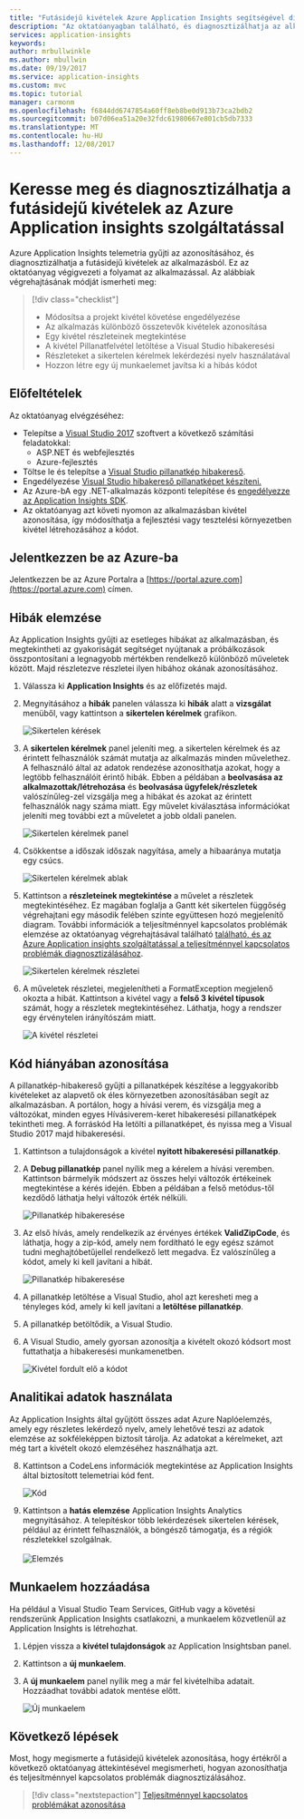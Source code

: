 ```yaml
---
title: "Futásidejű kivételek Azure Application Insights segítségével diagnosztizálhatja |} Microsoft Docs"
description: "Az oktatóanyagban található, és diagnosztizálhatja az alkalmazás használatával Azure Application Insights futásidejű kivételek."
services: application-insights
keywords: 
author: mrbullwinkle
ms.author: mbullwin
ms.date: 09/19/2017
ms.service: application-insights
ms.custom: mvc
ms.topic: tutorial
manager: carmonm
ms.openlocfilehash: f6844dd6747854a60ff8eb8be0d913b73ca2bdb2
ms.sourcegitcommit: b07d06ea51a20e32fdc61980667e801cb5db7333
ms.translationtype: MT
ms.contentlocale: hu-HU
ms.lasthandoff: 12/08/2017
---
```

# <a name="find-and-diagnose-run-time-exceptions-with-azure-application-insights"></a>Keresse meg és diagnosztizálhatja a futásidejű kivételek az Azure Application insights szolgáltatással

Azure Application Insights telemetria gyűjti az azonosításához, és diagnosztizálhatja a futásidejű kivételek az alkalmazásból.  Ez az oktatóanyag végigvezeti a folyamat az alkalmazással.  Az alábbiak végrehajtásának módját ismerheti meg:

> [!div class="checklist"]
> * Módosítsa a projekt kivétel követése engedélyezése
> * Az alkalmazás különböző összetevők kivételek azonosítása
> * Egy kivétel részleteinek megtekintése
> * A kivétel Pillanatfelvétel letöltése a Visual Studio hibakeresési
> * Részleteket a sikertelen kérelmek lekérdezési nyelv használatával
> * Hozzon létre egy új munkaelemet javítsa ki a hibás kódot


## <a name="prerequisites"></a>Előfeltételek

Az oktatóanyag elvégzéséhez:

- Telepítse a [Visual Studio 2017](https://www.visualstudio.com/downloads/) szoftvert a következő számítási feladatokkal:
    - ASP.NET és webfejlesztés
    - Azure-fejlesztés
- Töltse le és telepítse a [Visual Studio pillanatkép hibakereső](http://aka.ms/snapshotdebugger).
- Engedélyezése [Visual Studio hibakereső pillanatképet készíteni.](https://docs.microsoft.com/azure/application-insights/app-insights-snapshot-debugger)
- Az Azure-bA egy .NET-alkalmazás központi telepítése és [engedélyezze az Application Insights SDK](app-insights-asp-net.md). 
- Az oktatóanyag azt követi nyomon az alkalmazásban kivétel azonosítása, így módosíthatja a fejlesztési vagy tesztelési környezetben kivétel létrehozásához a kódot. 

## <a name="log-in-to-azure"></a>Jelentkezzen be az Azure-ba
Jelentkezzen be az Azure Portalra a [https://portal.azure.com](https://portal.azure.com) címen.


## <a name="analyze-failures"></a>Hibák elemzése
Az Application Insights gyűjti az esetleges hibákat az alkalmazásban, és megtekintheti az gyakoriságát segítséget nyújtanak a próbálkozások összpontosítani a legnagyobb mértékben rendelkező különböző műveletek között.  Majd részletezve részletei ilyen hibához okának azonosításához.   

1. Válassza ki **Application Insights** és az előfizetés majd.  
1. Megnyitásához a **hibák** panelen válassza ki **hibák** alatt a **vizsgálat** menüből, vagy kattintson a **sikertelen kérelmek** grafikon.

    ![Sikertelen kérések](media/app-insights-tutorial-runtime-exceptions/failed-requests.png)

2. A **sikertelen kérelmek** panel jeleníti meg. a sikertelen kérelmek és az érintett felhasználók számát mutatja az alkalmazás minden művelethez.  A felhasználó által az adatok rendezése azonosíthatja azokat, hogy a legtöbb felhasználóit érintő hibák.  Ebben a példában a **beolvasása az alkalmazottak/létrehozása** és **beolvasása ügyfelek/részletek** valószínűleg-zel vizsgálja meg a hibákat és azokat az érintett felhasználók nagy száma miatt.  Egy művelet kiválasztása információkat jeleníti meg további ezt a műveletet a jobb oldali panelen.

    ![Sikertelen kérelmek panel](media/app-insights-tutorial-runtime-exceptions/failed-requests-blade.png)

3. Csökkentse a időszak időszak nagyítása, amely a hibaaránya mutatja egy csúcs.

    ![Sikertelen kérelmek ablak](media/app-insights-tutorial-runtime-exceptions/failed-requests-window.png)

4. Kattintson a **részleteinek megtekintése** a művelet a részletek megtekintéséhez.  Ez magában foglalja a Gantt két sikertelen függőség végrehajtani egy második felében szinte együttesen hozó megjelenítő diagram.  További információk a teljesítménnyel kapcsolatos problémák elemzése az oktatóanyag végrehajtásával található [található, és az Azure Application insights szolgáltatással a teljesítménnyel kapcsolatos problémák diagnosztizálásához](app-insights-tutorial-performance.md).

    ![Sikertelen kérelmek részletei](media/app-insights-tutorial-runtime-exceptions/failed-requests-details.png)

5. A műveletek részletei, megjelenítheti a FormatException megjelenő okozta a hibát.  Kattintson a kivétel vagy a **felső 3 kivétel típusok** számát, hogy a részletek megtekintéséhez.  Láthatja, hogy a rendszer egy érvénytelen irányítószám miatt.

    ![A kivétel részletei](media/app-insights-tutorial-runtime-exceptions/failed-requests-exception.png)



## <a name="identify-failing-code"></a>Kód hiányában azonosítása
A pillanatkép-hibakereső gyűjti a pillanatképek készítése a leggyakoribb kivételeket az alapvető ok éles környezetben azonosításában segít az alkalmazásban.  A portálon, hogy a hívási verem, és vizsgálja meg a változókat, minden egyes Hívásiverem-keret hibakeresési pillanatképek tekintheti meg. A forráskód Ha letölti a pillanatképet, és nyissa meg a Visual Studio 2017 majd hibakeresési.

1. Kattintson a tulajdonságok a kivétel **nyitott hibakeresési pillanatkép**.
2. A **Debug pillanatkép** panel nyílik meg a kérelem a hívási veremben.  Kattintson bármelyik módszert az összes helyi változók értékeinek megtekintése a kérés idején.  Ebben a példában a felső metódus-től kezdődő láthatja helyi változók érték nélküli.

    ![Pillanatkép hibakeresése](media/app-insights-tutorial-runtime-exceptions/debug-snapshot-01.png)

4. Az első hívás, amely rendelkezik az érvényes értékek **ValidZipCode**, és láthatja, hogy a zip-kód, amely nem fordítható le egy egész számot tudni meghajtóbetűjellel rendelkező lett megadva.  Ez valószínűleg a kódot, amely ki kell javítani a hibát.

    ![Pillanatkép hibakeresése](media/app-insights-tutorial-runtime-exceptions/debug-snapshot-02.png)

5. A pillanatkép letöltése a Visual Studio, ahol azt keresheti meg a tényleges kód, amely ki kell javítani a **letöltése pillanatkép**.
6. A pillanatkép betöltődik, a Visual Studio.
7. A Visual Studio, amely gyorsan azonosítja a kivételt okozó kódsort most futtathatja a hibakeresési munkamenetben.

    ![Kivétel fordult elő a kódot](media/app-insights-tutorial-runtime-exceptions/exception-code.png)


## <a name="use-analytics-data"></a>Analitikai adatok használata
Az Application Insights által gyűjtött összes adat Azure Naplóelemzés, amely egy részletes lekérdező nyelv, amely lehetővé teszi az adatok elemzése az sokféleképpen biztosít tárolja.  Az adatokat a kérelmeket, azt még tart a kivételt okozó elemzéséhez használhatja azt. 

8. Kattintson a CodeLens információk megtekintése az Application Insights által biztosított telemetriai kód fent.

    ![Kód](media/app-insights-tutorial-runtime-exceptions/codelens.png)

9. Kattintson a **hatás elemzése** Application Insights Analytics megnyitásához.  A telepítéskor több lekérdezések sikertelen kérések, például az érintett felhasználók, a böngésző támogatja, és a régiók részletekkel szolgálnak.<br><br>![Elemzés](media/app-insights-tutorial-runtime-exceptions/analytics.png)<br>

## <a name="add-work-item"></a>Munkaelem hozzáadása
Ha például a Visual Studio Team Services, GitHub vagy a követési rendszerünk Application Insights csatlakozni, a munkaelem közvetlenül az Application Insights is létrehozhat.

1. Lépjen vissza a **kivétel tulajdonságok** az Application Insightsban panel.
2. Kattintson a **új munkaelem**.
3. A **új munkaelem** panel nyílik meg a már fel kivételhiba adatait.  Hozzáadhat további adatok mentése előtt.

    ![Új munkaelem](media/app-insights-tutorial-runtime-exceptions/new-work-item.png)

## <a name="next-steps"></a>Következő lépések
Most, hogy megismerte a futásidejű kivételek azonosítása, hogy értékről a következő oktatóanyag áttekintésével megismerheti, hogyan azonosíthatja és teljesítménnyel kapcsolatos problémák diagnosztizálásához.

> [!div class="nextstepaction"]
> [Teljesítménnyel kapcsolatos problémákat azonosítása](app-insights-tutorial-performance.md)